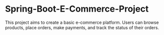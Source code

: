 # Spring-Boot-E-Commerce-Project
This project aims to create a basic e-commerce platform. Users can browse products, place orders, make payments, and track the status of their orders.
